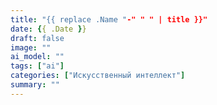 ```yaml
---
title: "{{ replace .Name "-" " " | title }}"
date: {{ .Date }}
draft: false
image: ""
ai_model: ""
tags: ["ai"]
categories: ["Искусственный интеллект"]
summary: ""
---
```

